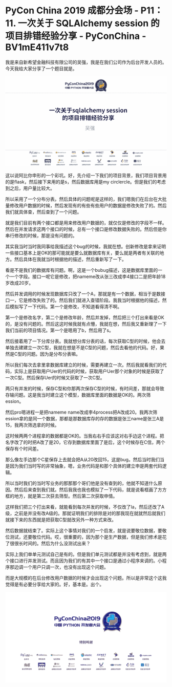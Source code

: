 # PyCon China 2019 成都分会场 - P11：11. 一次关于 SQLAlchemy session 的项目排错经验分享 - PyConChina - BV1mE411v7t8

我是来自新希望金融科技有限公司的吴强，我是在我们公司作为后台开发人员的。今天我给大家分享了一个题目就是。



![](img/5b3d8fc04a34c93365f26032615ccee2_1.png)

这以说阿比你申形的一个彩坑。好，先介绍一下我们的项目背景，我们项目背景用的是flask，然后接下来用的是s，然后数据库用是my circlercle。但是我们的考虑到之后，用户量比较大。

所以采用了一个分布分表。然后具体的问题呢是这样的，我们嗯我们在后台在大批量修改用户数据的时候，然后发现有的有些有些用户的数据是修改失败了的。然后我们就具体查，然后查到了一个问题。

就是我们目前有两个接口都是用来修改用户数据的，就仅仅是修改的字段不一样。然后在并发请求这两个接口的时候，总有一个接口是修改数据失败的。然后但是你串行修改的时候，那是没有问题的。

其实我当时当时我同事给我描述这个bug的时候，我就在想。创新修改是拿来证明一些接口基本上是OK的那可能就是要么就数据库有关，要么就是两者有关联的地方。然后具体在我就当时根据他的描述，然后重新写了一下。

看是不是我们的数据库有问题。啊，这是一个bubug描述，这是数据库里面的一个一个字段。接口一呢它是修改，把nameme改从张三改成李4接口二是把年龄18岁改成20岁。

然后并发调用的时候发现数据库只改了一个A，那就是有一个数据，相当于是数接口一，它是修改失败了的。然后我们就进入查错阶段。我我当时根据他的描述，然后模拟写了一下代码。第一个是修改，不知道看得清不啊。

第一个是修改名字，第二个是修改年龄，然后并发掉，然后把三个打出来看是OK的，是没有问题的。然后这这时候我就有点懵，我就在想，然后我又重新理了一下我们当前的项目情况。第一个是嗯用了b，然后用了s。

然后接着用了一下分库分表。我就想分库分表的话，每次获取C型的时候，他会去单独去建建立一次C型，我就在想是不是C型的问题，然后去看他的代码。好，果然是C型的问题。因为是分布分表嘛。

所以我们每次去拿里拿数据库建立的时候，需要再建立一次。然后我就看我们的代码，实际上是获取用户Uer的代码的时候，获取用户Uer那个对象的时候是获取了一次C型。然后保存Uer的时候又获取了一次C型。

两只有并发的时候，保存C型和你那两次保存C型的时候，有时间差，那就会导致存输问题。这是我当时建立这个模型，数据库里面的数据是OK的。两次筛ession。

然后pro嗯进程一是把nameme name改成李4process把A改成20。我两次筛ession拿的是同一个数据，那都是那数据库存的存的数据是张三name是张三A是15，我两次筛选拿的时候。

这时候两两个进程拿的数据都是OK的。当我右右手应该这对右手边这个进程。把名字改了的时把A改了是20，它存到数据库里面了是后，这个时候存在C信，两个保存有个时间差。

那么像左手边那个C星保存上去就会把A从20改回15，这是bug。然后当时我们当是因为我们当时写的非常抽象，嗯，业务代码是和那个具体的建立申是两套代码逻辑。

所以当时我们的当时写业务的那那那个哥们他是没有查到的，他就不知道什么原因。然后后来查到我们就。然后我我也我也模拟了一下代码，就是说看框画了方方框的地方，就是第二次获去筛型。然后第二次获取申情。

这样我们把三个打出来看，就能看到每次并发的时候，不仅改了la，然后还改了A级，之前是并没有改A级的。那就证明我们的排除是对的那我现在就就然后就我们就接下来的东西就是把获取C型就改另外一种方式来改。

然后数据就结束了。实际上这个事情对我们的一个启发，就是说要敬位数据，要敬位测试，还要敬位代码。哎，很重要的，因为那个是生产数据，但是我们修术是花了很很长时间的。然后为什么没测试出来？

实际上我们单单元测试自己是有的。但是我们单元测试都是并没有考虑到，就是两个接口进行并发测试。而且因为我们的有其中一个接口是通过小程序来调的。小程序那边调一个用户只调一次，也没有出现这个问题。

而是大规模的在后台修改用户数据的时候才会出现这个问题。所以是非常这个这我觉得是有必要分享给大家的。好，基本是。出个。



![](img/5b3d8fc04a34c93365f26032615ccee2_3.png)